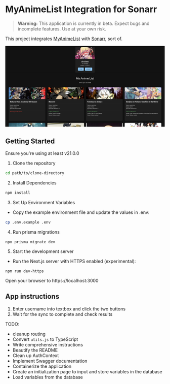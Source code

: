 # MyAnimeList Integration for Sonarr

> **Warning:** This application is currently in beta. Expect bugs and incomplete features. Use at your own risk.

This project integrates [MyAnimeList](https://myanimelist.org/) with [Sonarr](https://sonarr.tv/), sort of.

![Project Screenshot](assets/screenshot.png)

## Getting Started
Ensure you're using at least v21.0.0

1. Clone the repository
```bash
cd path/to/clone-directory
```
2. Install Dependencies
```bash
npm install
```
3. Set Up Environment Variables
- Copy the example environment file and update the values in .env:
```bash
cp .env.example .env
```
4. Run prisma migrations
```
npx prisma migrate dev
```
5. Start the development server
- Run the Next.js server with HTTPS enabled (experimental):
```
npm run dev-https
```
Open your browser to https://localhost:3000

## App instructions
1. Enter username into textbox and click the two buttons
2. Wait for the sync to complete and check results


TODO:
- cleanup routing
- Convert `utils.js` to TypeScript
- Write comprehensive instructions
- Beautify the README
- Clean up AuthContext
- Implement Swagger documentation
- Containerize the application
- Create an initialization page to input and store variables in the database
- Load variables from the database